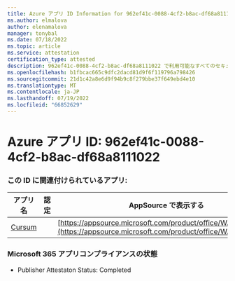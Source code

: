 ```yaml
---
title: Azure アプリ ID Information for 962ef41c-0088-4cf2-b8ac-df68a8111022
ms.author: elmalova
author: elenamalova
manager: tonybal
ms.date: 07/18/2022
ms.topic: article
ms.service: attestation
certification_type: attested
description: 962ef41c-0088-4cf2-b8ac-df68a8111022 で利用可能なすべてのセキュリティとコンプライアンス情報。
ms.openlocfilehash: b1fbcac665c9dfc2dacd81d9f6f119796a798426
ms.sourcegitcommit: 21d1c42a8e6d9f94b9c8f279bbe37f649ebd4e10
ms.translationtype: MT
ms.contentlocale: ja-JP
ms.lasthandoff: 07/19/2022
ms.locfileid: "66852629"
---
```

# <a name="azure-app-id-962ef41c-0088-4cf2-b8ac-df68a8111022"></a>Azure アプリ ID: 962ef41c-0088-4cf2-b8ac-df68a8111022


### <a name="apps-associated-with-this-id"></a>この ID に関連付けられているアプリ:
| **アプリ名** | **認定** | **AppSource で表示する** |
|--------------|---------------|-----------------------|
| [Cursum](../forward/WA200004407.md) |  | [https://appsource.microsoft.com/product/office/WA200004407](https://appsource.microsoft.com/product/office/WA200004407) |

### <a name="microsoft-365-app-compliance-status"></a>Microsoft 365 アプリコンプライアンスの状態
- Publisher Attestaton Status: Completed
